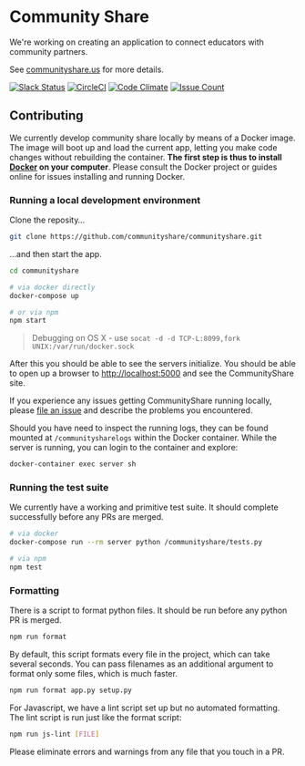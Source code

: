 # Community Share

We're working on creating an application to connect educators with community partners.

See [communityshare.us](http://www.communityshare.us) for more details.

[![Slack Status](https://codefortucson-slackin.herokuapp.com/badge.svg)](https://codefortucson.slack.com)
[![CircleCI](https://circleci.com/gh/communityshare/communityshare/tree/master.svg?style=svg)](https://circleci.com/gh/communityshare/communityshare/tree/master)
[![Code Climate](https://codeclimate.com/github/communityshare/communityshare/badges/gpa.svg)](https://codeclimate.com/github/communityshare/communityshare)
[![Issue Count](https://codeclimate.com/github/communityshare/communityshare/badges/issue_count.svg)](https://codeclimate.com/github/communityshare/communityshare)

## Contributing

We currently develop community share locally by means of a Docker image. The image will boot up and load the current app, letting you make code changes without rebuilding the container. **The first step is thus to install [Docker](https://www.docker.com) on your computer**. Please consult the Docker project or guides online for issues installing and running Docker.

### Running a local development environment

Clone the reposity…

```bash
git clone https://github.com/communityshare/communityshare.git
```

…and then start the app.

```bash
cd communityshare

# via docker directly
docker-compose up

# or via npm
npm start
```

> Debugging on OS X - use `socat -d -d TCP-L:8099,fork UNIX:/var/run/docker.sock`

After this you should be able to see the servers initialize. You should be able to open up a browser to [http://localhost:5000](http://localhost:5000) and see the CommunityShare site.

If you experience any issues getting CommunityShare running locally, please [file an issue](https://github.com/communityshare/communityshare/issues/new) and describe the problems you encountered.

Should you have need to inspect the running logs, they can be found mounted at `/communitysharelogs` within the Docker container. While the server is running, you can login to the container and explore:

```bash
docker-container exec server sh
```

### Running the test suite

We currently have a working and primitive test suite. It should complete successfully before any PRs are merged.

```bash
# via docker
docker-compose run --rm server python /communityshare/tests.py

# via npm
npm test
```

### Formatting

There is a script to format python files. It should be run before any python PR is merged.

```bash
npm run format
```

By default, this script formats every file in the project, which can take several seconds. You can pass filenames as an additional argument to format only some files, which is much faster.

```bash
npm run format app.py setup.py
```

For Javascript, we have a lint script set up but no automated formatting. The lint script is run just like the format script:

```bash
npm run js-lint [FILE]
```

Please eliminate errors and warnings from any file that you touch in a PR.
